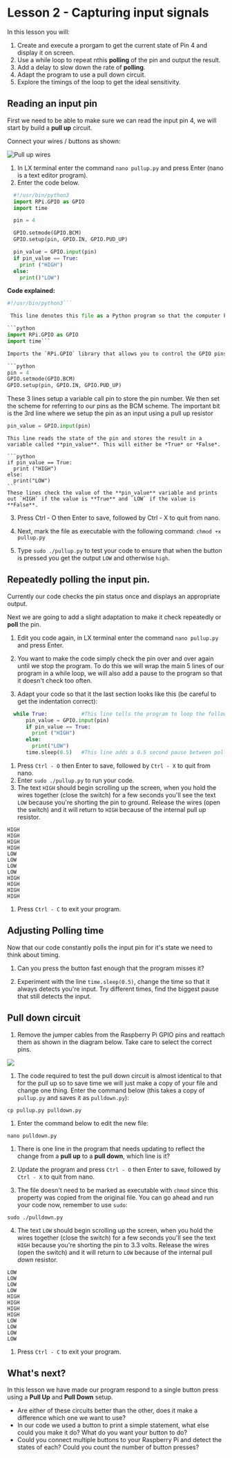 # Lesson 2 - Capturing input signals

In this lesson you will:
1. Create and execute a prorgam to get the current state of Pin 4 and display it on screen.
2. Use a while loop to repeat nthis **polling** of the pin and output the result.
3. Add a delay to slow down the rate of **polling**.
4. Adapt the program to use a pull down circuit.
4. Explore the timings of the loop to get the ideal sensitivity.

## Reading an input pin

First we need to be able to make sure we can read the input pin 4, we will start by build a **pull up** circuit.

Connect your wires / buttons as shown:

![Pull up wires](images/pull_up_wire.png)

1. In LX terminal enter the command `nano pullup.py` and press Enter (nano is a text editor program).
1. Enter the code below.
```python
  #!/usr/bin/python3
  import RPi.GPIO as GPIO
  import time

  pin = 4

  GPIO.setmode(GPIO.BCM)
  GPIO.setup(pin, GPIO.IN, GPIO.PUD_UP)

  pin_value = GPIO.input(pin)
  if pin_value == True:
    print ("HIGH")
  else:
    print()"LOW")
  ```

  **Code explained:**

  ```python
  #!/usr/bin/python3```

   This line denotes this file as a Python program so that the computer knows *how* to run the code.

  ```python
  import RPi.GPIO as GPIO
  import time```

  Imports the `RPi.GPIO` library that allows you to control the GPIO pins and the time library to measure time or make the program sleep.

  ```python
  pin = 4
  GPIO.setmode(GPIO.BCM)
  GPIO.setup(pin, GPIO.IN, GPIO.PUD_UP)
  ```

   These 3 lines setup a variable call pin to store the pin number. We then set the scheme for referring to our pins as the BCM scheme. The important bit is the 3rd line where we setup the pin as an input using a pull up resistor

   ```python
   pin_value = GPIO.input(pin)
   ```
    This line reads the state of the pin and stores the result in a variable called **pin_value**. This will either be *True* or *False*.

    ```python
    if pin_value == True:
      print ("HIGH")
    else:
      print("LOW")
    ```
    These lines check the value of the **pin_value** variable and prints out `HIGH` if the value is **True** and `LOW` if the value is **False**.

3. Press Ctrl - O then Enter to save, followed by Ctrl - X to quit from nano.
4. Next, mark the file as executable with the following command:
`chmod +x pullup.py`

5. Type `sudo ./pullup.py` to test your code to ensure that when the button is pressed you get the output `LOW` and otherwise `high`.

## Repeatedly polling the input pin.
Currently our code checks the pin status once and displays an appropriate output.

Next we are going to add a slight adaptation to make it check repeatedly or **poll** the pin.

1. Edit you code again, in LX terminal enter the command `nano pullup.py` and press Enter.

2. You want to make the code simply check the pin over and over again until we stop the program. To do this we will wrap the main 5 lines of our program in a while loop, we will also add a pause to the program so that it doesn't check too often.

3. Adapt your code so that it the last section looks like this (be careful to get the indentation correct):
  ```python
    while True:           #This line tells the program to loop the following indented section
        pin_value = GPIO.input(pin)
        if pin_value == True:
          print ("HIGH")
        else:
          print("LOW")
        time.sleep(0.5)   #This line adds a 0.5 second pause between polls.
  ```
1. Press `Ctrl - O` then Enter to save, followed by `Ctrl - X` to quit from nano.
1. Enter `sudo ./pullup.py` to run your code.
1. The text `HIGH` should begin scrolling up the screen, when you hold the wires together (close the switch) for a few seconds you'll see the text `LOW` because you're shorting the pin to ground. Release the wires (open the switch) and it will return to `HIGH` because of the internal pull *up* resistor.

  ```
  HIGH
  HIGH
  HIGH
  HIGH
  LOW
  LOW
  LOW
  LOW
  HIGH
  HIGH
  HIGH
  HIGH
  ```
1. Press `Ctrl - C` to exit your program.

## Adjusting Polling time

Now that our code constantly polls the input pin for it's state we need to think about timing.

1. Can you press the button fast enough that the program misses it?

2. Experiment with the line `time.sleep(0.5)`, change the time so that it always detects you're input. Try different times, find the biggest pause that still detects the input.

## Pull down circuit

1. Remove the jumper cables from the Raspberry Pi GPIO pins and reattach them as shown in the diagram below. Take care to select the correct pins.

  ![](images/pull_down_wire.png)

1. The code required to test the pull down circuit is almost identical to that for the pull up so to save time we will just make a copy of your file and change one thing. Enter the command below (this takes a copy of `pullup.py` and saves it as `pulldown.py`):

  `cp pullup.py pulldown.py`

1. Enter the command below to edit the new file:

  `nano pulldown.py`

1. There is one line in the program that needs updating to reflect the change from a **pull up** to a **pull down**, which line is it?

2. Update the program and press `Ctrl - O` then Enter to save, followed by `Ctrl - X` to quit from nano.

3. The file doesn't need to be marked as executable with `chmod` since this property was copied from the original file. You can go ahead and run your code now, remember to use `sudo`:

  `sudo ./pulldown.py`

4. The text `LOW` should begin scrolling up the screen, when you hold the wires together (close the switch) for a few seconds you'll see the text `HIGH` because you're shorting the pin to 3.3 volts. Release the wires (open the switch) and it will return to `LOW` because of the internal pull *down* resistor.

  ```
  LOW
  LOW
  LOW
  LOW
  HIGH
  HIGH
  HIGH
  HIGH
  LOW
  LOW
  LOW
  LOW
  ```
1. Press `Ctrl - C` to exit your program.

## What's next?
In this lesson we have made our program respond to a single button press using a **Pull Up** and **Pull Down** setup.

- Are either of these circuits better than the other, does it make a difference which one we want to use?
- In our code we used a button to print a simple statement, what else could you make it do? What do you want your button to do?
- Could you connect multiple buttons to your Raspberry Pi and detect the states of each? Could you count the number of button presses?
